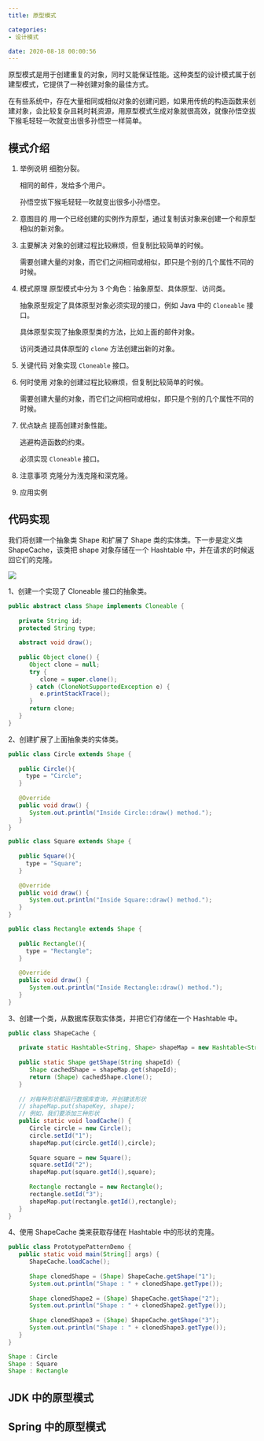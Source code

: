 ```yaml
---
title: 原型模式

categories:
- 设计模式

date: 2020-08-18 00:00:56
---
```

原型模式是用于创建重复的对象，同时又能保证性能。这种类型的设计模式属于创建型模式，它提供了一种创建对象的最佳方式。

在有些系统中，存在大量相同或相似对象的创建问题，如果用传统的构造函数来创建对象，会比较复杂且耗时耗资源，用原型模式生成对象就很高效，就像孙悟空拔下猴毛轻轻一吹就变出很多孙悟空一样简单。

## 模式介绍
1. 举例说明
   细胞分裂。

   相同的邮件，发给多个用户。

   孙悟空拔下猴毛轻轻一吹就变出很多小孙悟空。

1. 意图目的
   用一个已经创建的实例作为原型，通过复制该对象来创建一个和原型相似的新对象。

1. 主要解决
   对象的创建过程比较麻烦，但复制比较简单的时候。

   需要创建大量的对象，而它们之间相同或相似，即只是个别的几个属性不同的时候。

1. 模式原理
   原型模式中分为 3 个角色：抽象原型、具体原型、访问类。

   抽象原型规定了具体原型对象必须实现的接口，例如 Java 中的 `Cloneable` 接口。

   具体原型实现了抽象原型类的方法，比如上面的邮件对象。

   访问类通过具体原型的 `clone` 方法创建出新的对象。

1. 关键代码
   对象实现 `Cloneable` 接口。

1. 何时使用
   对象的创建过程比较麻烦，但复制比较简单的时候。

   需要创建大量的对象，而它们之间相同或相似，即只是个别的几个属性不同的时候。

1. 优点缺点
   提高创建对象性能。

   逃避构造函数的约束。

   必须实现 `Cloneable` 接口。

1. 注意事项
  克隆分为浅克隆和深克隆。

1. 应用实例

## 代码实现
我们将创建一个抽象类 Shape 和扩展了 Shape 类的实体类。下一步是定义类 ShapeCache，该类把 shape 对象存储在一个 Hashtable 中，并在请求的时候返回它们的克隆。

![](https://www.runoob.com/wp-content/uploads/2014/08/prototype_pattern_uml_diagram.jpg)

1、创建一个实现了 Cloneable 接口的抽象类。

```java
public abstract class Shape implements Cloneable {
   
   private String id;
   protected String type;
   
   abstract void draw();
   
   public Object clone() {
      Object clone = null;
      try {
         clone = super.clone();
      } catch (CloneNotSupportedException e) {
         e.printStackTrace();
      }
      return clone;
   }
}
```

2、创建扩展了上面抽象类的实体类。

```java
public class Circle extends Shape {
 
   public Circle(){
     type = "Circle";
   }
 
   @Override
   public void draw() {
      System.out.println("Inside Circle::draw() method.");
   }
}

public class Square extends Shape {
 
   public Square(){
     type = "Square";
   }
 
   @Override
   public void draw() {
      System.out.println("Inside Square::draw() method.");
   }
}

public class Rectangle extends Shape {
 
   public Rectangle(){
     type = "Rectangle";
   }
 
   @Override
   public void draw() {
      System.out.println("Inside Rectangle::draw() method.");
   }
}
```

3、创建一个类，从数据库获取实体类，并把它们存储在一个 Hashtable 中。

```java
public class ShapeCache {
    
   private static Hashtable<String, Shape> shapeMap = new Hashtable<String, Shape>();
 
   public static Shape getShape(String shapeId) {
      Shape cachedShape = shapeMap.get(shapeId);
      return (Shape) cachedShape.clone();
   }
 
   // 对每种形状都运行数据库查询，并创建该形状
   // shapeMap.put(shapeKey, shape);
   // 例如，我们要添加三种形状
   public static void loadCache() {
      Circle circle = new Circle();
      circle.setId("1");
      shapeMap.put(circle.getId(),circle);
 
      Square square = new Square();
      square.setId("2");
      shapeMap.put(square.getId(),square);
 
      Rectangle rectangle = new Rectangle();
      rectangle.setId("3");
      shapeMap.put(rectangle.getId(),rectangle);
   }
}
```

4、使用 ShapeCache 类来获取存储在 Hashtable 中的形状的克隆。

```java
public class PrototypePatternDemo {
   public static void main(String[] args) {
      ShapeCache.loadCache();
 
      Shape clonedShape = (Shape) ShapeCache.getShape("1");
      System.out.println("Shape : " + clonedShape.getType());        
 
      Shape clonedShape2 = (Shape) ShapeCache.getShape("2");
      System.out.println("Shape : " + clonedShape2.getType());        
 
      Shape clonedShape3 = (Shape) ShapeCache.getShape("3");
      System.out.println("Shape : " + clonedShape3.getType());        
   }
}

Shape : Circle
Shape : Square
Shape : Rectangle
```

## JDK 中的原型模式

## Spring 中的原型模式